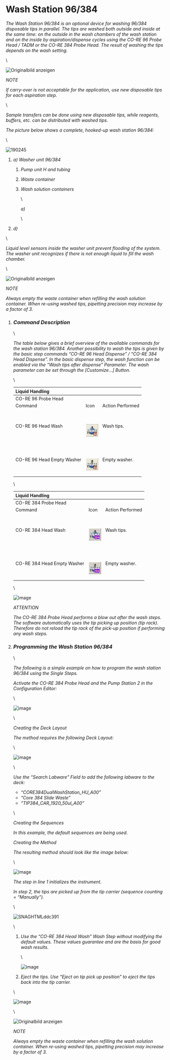 # Wash Station 96/384‌



_The Wash Station 96/384 is an optional device for washing 96/384 disposable tips in parallel. The tips are washed both outside and inside at the same time: on the outside in the wash chambers of the wash station and on the inside by aspiration/dispense cycles using the CO-RE 96 Probe Head / TADM or the CO-RE 384 Probe Head. The result of washing the tips depends on the wash setting._

\


![Originalbild anzeigen](../.gitbook/manual-images/assets/Image\_1664.jpg)

_NOTE_

_If carry-over is not acceptable for the application, use new disposable tips for each aspiration step._

\


_Sample transfers can be done using new disposable tips, while reagents, buffers, etc. can be distributed with washed tips._

_The picture below shows a complete, hooked-up wash station 96/384:_

\


![190245](../.gitbook/manual-images/assets/Image\_1665.jpg)

1. _a) Washer unit 96/384_
   1. _Pump unit H and tubing_
   2. _Waste container_
   3.  _Wash solution containers_

       \


       _a)_

       \

2. _d)_

\


_Liquid level sensors inside the washer unit prevent flooding of the system. The washer unit recognizes if there is not enough liquid to fill the wash chamber._

\


![Originalbild anzeigen](../.gitbook/manual-images/assets/Image\_1666.jpg)

_NOTE_

_Always empty the waste container when refilling the wash solution container. When re-using washed tips, pipetting precision may increase by a factor of 3._

1.  ### _‌Command Description‌_

    \


    _The table below gives a brief overview of the available commands for the wash station 96/384. Another possibility to wash the tips is given by the basic step commands “CO-RE 96 Head Dispense” / “CO-RE 384 Head Dispense”. In the basic dispense step, the wash function can be enabled via the “Wash tips after dispense” Parameter. The wash parameter can be set through the \[Customize…] Button._

    \


    | Liquid Handling            |                                                                                                           |                  |
    | -------------------------- | --------------------------------------------------------------------------------------------------------- | ---------------- |
    | CO-RE 96 Probe Head        |                                                                                                           |                  |
    | Command                    | Icon                                                                                                      | Action Performed |
    | CO-RE 96 Head Wash         | <p><br></p><p><img src="../.gitbook/manual-images/assets/Image_1667.jpg" alt="NewIMAGES/core96headwash.bmp"></p>        | Wash tips.       |
    | CO-RE 96 Head Empty Washer | <p><br></p><p><img src="../.gitbook/manual-images/assets/Image_1668.jpg" alt="NewIMAGES/core96heademptyWasher.bmp"></p> | Empty washer.    |

    \


    | Liquid Handling             |                                                                              |                  |
    | --------------------------- | ---------------------------------------------------------------------------- | ---------------- |
    | CO-RE 384 Probe Head        |                                                                              |                  |
    | Command                     | Icon                                                                         | Action Performed |
    | CO-RE 384 Head Wash         | <p><br></p><p><img src="../.gitbook/manual-images/assets/Image_1669.jpg" alt="AA384W"></p> | Wash tips.       |
    | CO-RE 384 Head Empty Washer | <p><br></p><p><img src="../.gitbook/manual-images/assets/Image_1670.jpg" alt="AA384E"></p> | Empty washer.    |

    \


    ![image](../.gitbook/manual-images/assets/Image\_1671.png)

    _ATTENTION_

    _The CO-RE 384 Probe Head performs a blow out after the wash steps. The software automatically uses the tip picking up position (tip rack). Therefore do not reload the tip rack of the pick-up position if performing any wash steps._
2.  ### _‌Programming the Wash Station 96/384‌_

    \


    _The following is a simple example on how to program the wash station 96/384 using the Single Steps._

    _Activate the CO-RE 384 Probe Head and the Pump Station 2 in the Configuration Editor:_

    \


    ![image](../.gitbook/manual-images/assets/Image\_1672.gif)

    \


    _Creating the Deck Layout_

    _The method requires the following Deck Layout:_

    \


    ![image](../.gitbook/manual-images/assets/Image\_1673.jpg)

    \


    _Use the “Search Labware” Field to add the following labware to the deck:_

    * _“CORE384DualWashStation\_HU\_A00”_
    * _“Core 384 Slide Waste”_
    * _“TIP384\_CAR\_1920\_50ul\_A00”_

    \


    _Creating the Sequences_

    _In this example, the default sequences are being used._

    _Creating the Method_

    _The resulting method should look like the image below:_

    \


    ![image](../.gitbook/manual-images/assets/Image\_1674.jpg)

    _The step in line 1 initializes the instrument._

    _In step 2, the tips are picked up from the tip carrier (sequence counting = “Manually”)._

    \


    ![SNAGHTMLddc391](../.gitbook/manual-images/assets/Image\_1675.png)

    \


    1.  _Use the “CO-RE 384 Head Wash” Wash Step without modifying the default values. These values guarantee and are the basis for good wash results._

        \


        ![image](../.gitbook/manual-images/assets/Image\_1676.jpg)
    2. _Eject the tips. Use “Eject on tip pick up position” to eject the tips back into the tip carrier._

    \


    ![image](../.gitbook/manual-images/assets/Image\_1677.jpg)

    \


    ![Originalbild anzeigen](../.gitbook/manual-images/assets/Image\_1678.jpg)

    _NOTE_

    _Always empty the waste container when refilling the wash solution container. When re-using washed tips, pipetting precision may increase by a factor of 3._
